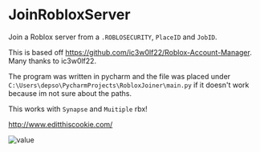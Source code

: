 # JoinRobloxServer
Join a Roblox server from a `.ROBLOSECURITY`, `PlaceID` and `JobID`.

This is based off https://github.com/ic3w0lf22/Roblox-Account-Manager.
Many thanks to ic3w0lf22.


The program was written in pycharm and the file was placed under ` C:\Users\depso\PycharmProjects\RobloxJoiner\main.py ` if it doesn't work because im not sure about the paths.


This works with `Synapse` and `Muitiple` rbx!


http://www.editthiscookie.com/

![value](https://user-images.githubusercontent.com/86912923/197848338-66885404-947c-4ef0-b7f1-4436b9c3b73a.png)
